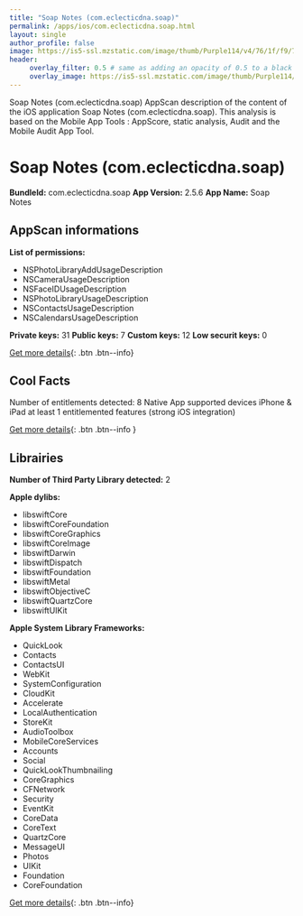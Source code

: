 ```yaml
---
title: "Soap Notes (com.eclecticdna.soap)"
permalink: /apps/ios/com.eclecticdna.soap.html
layout: single
author_profile: false
image: https://is5-ssl.mzstatic.com/image/thumb/Purple114/v4/76/1f/f9/761ff903-8327-ef86-16e6-51c80c456729/AppIcon-0-0-1x_U007emarketing-0-0-0-7-0-0-sRGB-0-0-0-GLES2_U002c0-512MB-85-220-0-0.png/512x512bb.jpg
header: 
     overlay_filter: 0.5 # same as adding an opacity of 0.5 to a black background
     overlay_image: https://is5-ssl.mzstatic.com/image/thumb/Purple114/v4/76/1f/f9/761ff903-8327-ef86-16e6-51c80c456729/AppIcon-0-0-1x_U007emarketing-0-0-0-7-0-0-sRGB-0-0-0-GLES2_U002c0-512MB-85-220-0-0.png/512x512bb.jpg
---
```

Soap Notes (com.eclecticdna.soap) AppScan description of the content of the iOS application Soap Notes (com.eclecticdna.soap). This analysis is based on the Mobile App Tools : AppScore, static analysis, Audit and the Mobile Audit App Tool.

# Soap Notes (com.eclecticdna.soap)

**BundleId:** com.eclecticdna.soap
**App Version:** 2.5.6
**App Name:** Soap Notes


## AppScan informations 

**List of permissions:** 
- NSPhotoLibraryAddUsageDescription
- NSCameraUsageDescription
- NSFaceIDUsageDescription
- NSPhotoLibraryUsageDescription
- NSContactsUsageDescription
- NSCalendarsUsageDescription
  
  
**Private keys:** 31
**Public keys:** 7
**Custom keys:** 12
**Low securit keys:** 0
  
[Get more details](/pricing.html){: .btn .btn--info}

## Cool Facts

Number of entitlements detected: 8
Native App
supported devices iPhone & iPad
at least 1 entitlemented features (strong iOS integration)
  
[Get more details](/pricing.html){: .btn .btn--info }

## Librairies 
**Number of Third Party Library detected:** 2


**Apple dylibs:**
- libswiftCore
- libswiftCoreFoundation
- libswiftCoreGraphics
- libswiftCoreImage
- libswiftDarwin
- libswiftDispatch
- libswiftFoundation
- libswiftMetal
- libswiftObjectiveC
- libswiftQuartzCore
- libswiftUIKit


**Apple System Library Frameworks:**
- QuickLook
- Contacts
- ContactsUI
- WebKit
- SystemConfiguration
- CloudKit
- Accelerate
- LocalAuthentication
- StoreKit
- AudioToolbox
- MobileCoreServices
- Accounts
- Social
- QuickLookThumbnailing
- CoreGraphics
- CFNetwork
- Security
- EventKit
- CoreData
- CoreText
- QuartzCore
- MessageUI
- Photos
- UIKit
- Foundation
- CoreFoundation


  
[Get more details](/pricing.html){: .btn .btn--info}


